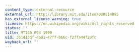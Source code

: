```yaml
---
content_type: external-resource
external_url: http://library.mit.edu/item/000914895
has_external_license_warning: true
license: https://en.wikipedia.org/wiki/All_rights_reserved
status: ''
title: MT146.E94 1999
uid: 361d13df-ead1-47ff-b66c-f2ffa44f2dfc
wayback_url: ''
---
```

